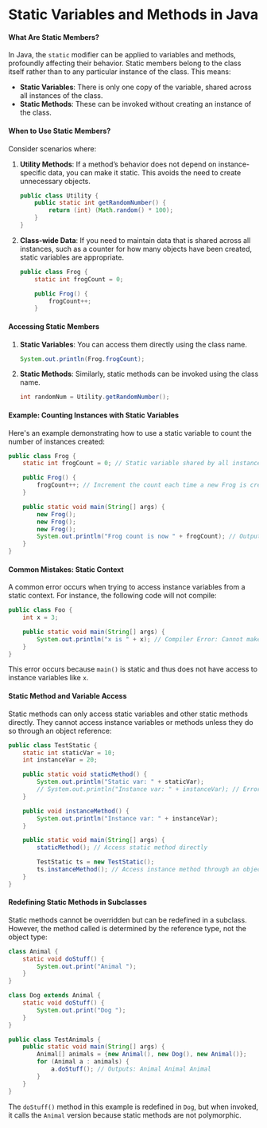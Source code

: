 # Static Variables and Methods in Java

#### What Are Static Members?
In Java, the `static` modifier can be applied to variables and methods, profoundly affecting their behavior. Static members belong to the class itself rather than to any particular instance of the class. This means:

- **Static Variables**: There is only one copy of the variable, shared across all instances of the class.
- **Static Methods**: These can be invoked without creating an instance of the class.

#### When to Use Static Members?
Consider scenarios where:

1. **Utility Methods**: If a method’s behavior does not depend on instance-specific data, you can make it static. This avoids the need to create unnecessary objects.

   ```java
   public class Utility {
       public static int getRandomNumber() {
           return (int) (Math.random() * 100);
       }
   }
   ```

2. **Class-wide Data**: If you need to maintain data that is shared across all instances, such as a counter for how many objects have been created, static variables are appropriate.

   ```java
   public class Frog {
       static int frogCount = 0;

       public Frog() {
           frogCount++;
       }
   ```

#### Accessing Static Members

1. **Static Variables**: You can access them directly using the class name.

   ```java
   System.out.println(Frog.frogCount);
   ```

2. **Static Methods**: Similarly, static methods can be invoked using the class name.

   ```java
   int randomNum = Utility.getRandomNumber();
   ```

#### Example: Counting Instances with Static Variables
Here's an example demonstrating how to use a static variable to count the number of instances created:

```java
public class Frog {
    static int frogCount = 0; // Static variable shared by all instances

    public Frog() {
        frogCount++; // Increment the count each time a new Frog is created
    }

    public static void main(String[] args) {
        new Frog();
        new Frog();
        new Frog();
        System.out.println("Frog count is now " + frogCount); // Outputs: Frog count is now 3
    }
}
```

#### Common Mistakes: Static Context
A common error occurs when trying to access instance variables from a static context. For instance, the following code will not compile:

```java
public class Foo {
    int x = 3;

    public static void main(String[] args) {
        System.out.println("x is " + x); // Compiler Error: Cannot make a static reference to the non-static field x
    }
}
```

This error occurs because `main()` is static and thus does not have access to instance variables like `x`.

#### Static Method and Variable Access
Static methods can only access static variables and other static methods directly. They cannot access instance variables or methods unless they do so through an object reference:

```java
public class TestStatic {
    static int staticVar = 10;
    int instanceVar = 20;

    public static void staticMethod() {
        System.out.println("Static var: " + staticVar);
        // System.out.println("Instance var: " + instanceVar); // Error
    }

    public void instanceMethod() {
        System.out.println("Instance var: " + instanceVar);
    }

    public static void main(String[] args) {
        staticMethod(); // Access static method directly

        TestStatic ts = new TestStatic();
        ts.instanceMethod(); // Access instance method through an object
    }
}
```

#### Redefining Static Methods in Subclasses
Static methods cannot be overridden but can be redefined in a subclass. However, the method called is determined by the reference type, not the object type:

```java
class Animal {
    static void doStuff() {
        System.out.print("Animal ");
    }
}

class Dog extends Animal {
    static void doStuff() {
        System.out.print("Dog ");
    }
}

public class TestAnimals {
    public static void main(String[] args) {
        Animal[] animals = {new Animal(), new Dog(), new Animal()};
        for (Animal a : animals) {
            a.doStuff(); // Outputs: Animal Animal Animal
        }
    }
}
```

The `doStuff()` method in this example is redefined in `Dog`, but when invoked, it calls the `Animal` version because static methods are not polymorphic.
